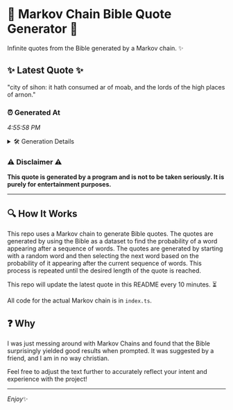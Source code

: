 # 📖 Markov Chain Bible Quote Generator 📖

Infinite quotes from the Bible generated by a Markov chain. ✨

## ✨ Latest Quote ✨
"city of sihon: it hath consumed ar of moab, and the lords of the high places of arnon."

### ⏰ Generated At
*4:55:58 PM*

<details>
    <summary>🛠️ Generation Details</summary>
    <p>
        <strong>🌱 Seed:</strong> city<br>
        <strong>🔄 Iterations:</strong> 17<br>
        <strong>📜 Context History:</strong><br>[ city ]: of<br>[ city, of ]: sihon:<br>[ city, of, sihon: ]: it<br>[ city, of, sihon:, it ]: hath<br>[ city, of, sihon:, it, hath ]: consumed<br>[ city, of, sihon:, it, hath, consumed ]: ar<br>[ of, sihon:, it, hath, consumed, ar ]: of<br>[ sihon:, it, hath, consumed, ar, of ]: moab,<br>[ it, hath, consumed, ar, of, moab, ]: and<br>[ hath, consumed, ar, of, moab,, and ]: the<br>[ consumed, ar, of, moab,, and, the ]: lords<br>[ ar, of, moab,, and, the, lords ]: of<br>[ of, moab,, and, the, lords, of ]: the<br>[ moab,, and, the, lords, of, the ]: high<br>[ and, the, lords, of, the, high ]: places<br>[ the, lords, of, the, high, places ]: of<br>[ lords, of, the, high, places, of ]: arnon.<br>
    </p>
</details>

### ⚠️ Disclaimer ⚠️
**This quote is generated by a program and is not to be taken seriously. It is purely for entertainment purposes.**

---

## 🔍 How It Works

This repo uses a Markov chain to generate Bible quotes. The quotes are generated by using the Bible as a dataset to find the probability of a word appearing after a sequence of words. The quotes are generated by starting with a random word and then selecting the next word based on the probability of it appearing after the current sequence of words. This process is repeated until the desired length of the quote is reached.

This repo will update the latest quote in this README every 10 minutes. ⏳

All code for the actual Markov chain is in `index.ts`.

## ❓ Why

I was just messing around with Markov Chains and found that the Bible surprisingly yielded good results when prompted. 
It was suggested by a friend, and I am in no way christian.

Feel free to adjust the text further to accurately reflect your intent and experience with the project!

---

*Enjoy*✨
